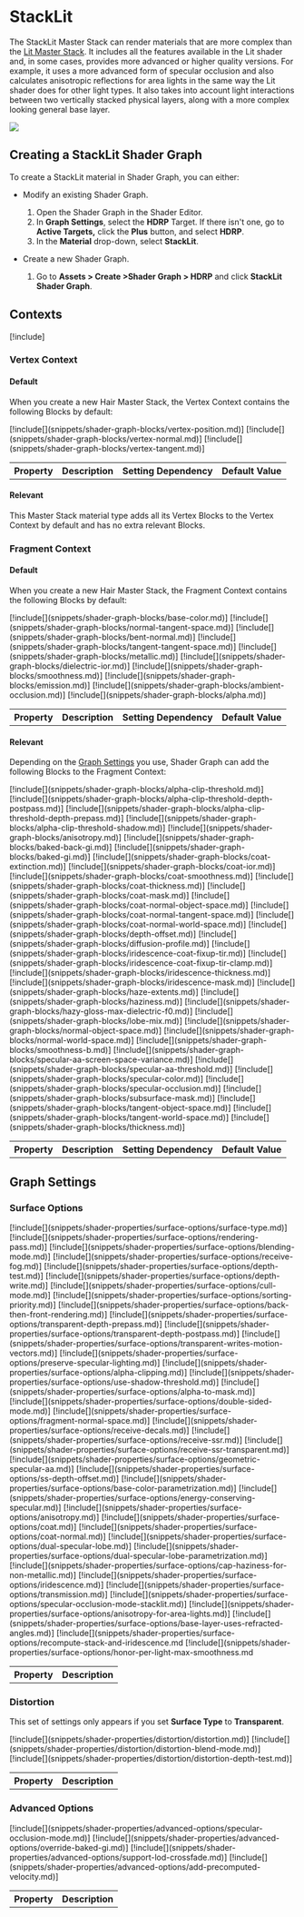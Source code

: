 # StackLit

The StackLit Master Stack can render materials that are more complex than the [Lit Master Stack](master-stack-lit.md). It includes all the features available in the Lit shader and, in some cases, provides more advanced or higher quality versions. For example, it uses a more advanced form of specular occlusion and also calculates anisotropic reflections for area lights in the same way the Lit shader does for other light types. It also takes into account light interactions between two vertically stacked physical layers, along with a more complex looking general base layer.

![](Images/HDRPFeatures-StackLitShader.png)

## Creating a StackLit Shader Graph

To create a StackLit material in Shader Graph, you can either:

* Modify an existing Shader Graph.
    1. Open the Shader Graph in the Shader Editor.
    2. In **Graph Settings**, select the **HDRP** Target. If there isn't one, go to **Active Targets,** click the **Plus** button, and select **HDRP**.
    3. In the **Material** drop-down, select **StackLit**.

* Create a new Shader Graph.
    1. Go to **Assets > Create >Shader Graph > HDRP** and click **StackLit Shader Graph**.

## Contexts

[!include[](snippets/master-stacks-contexts-intro.md)]

### Vertex Context

#### Default

When you create a new Hair Master Stack, the Vertex Context contains the following Blocks by default:
<table>
<tr>
<th>Property</th>
<th>Description</th>
<th>Setting Dependency</th>
<th>Default Value</th>
</tr>
[!include[](snippets/shader-graph-blocks/vertex-position.md)]
[!include[](snippets/shader-graph-blocks/vertex-normal.md)]
[!include[](snippets/shader-graph-blocks/vertex-tangent.md)]
</table>

#### Relevant

This Master Stack material type adds all its Vertex Blocks to the Vertex Context by default and has no extra relevant Blocks.

### Fragment Context

#### Default

When you create a new Hair Master Stack, the Fragment Context contains the following Blocks by default:

<table>
<tr>
<th>Property</th>
<th>Description</th>
<th>Setting Dependency</th>
<th>Default Value</th>
</tr>
[!include[](snippets/shader-graph-blocks/base-color.md)]
[!include[](snippets/shader-graph-blocks/normal-tangent-space.md)]
[!include[](snippets/shader-graph-blocks/bent-normal.md)]
[!include[](snippets/shader-graph-blocks/tangent-tangent-space.md)]
[!include[](snippets/shader-graph-blocks/metallic.md)]
[!include[](snippets/shader-graph-blocks/dielectric-ior.md)]
[!include[](snippets/shader-graph-blocks/smoothness.md)]
[!include[](snippets/shader-graph-blocks/emission.md)]
[!include[](snippets/shader-graph-blocks/ambient-occlusion.md)]
[!include[](snippets/shader-graph-blocks/alpha.md)]
</table>

#### Relevant

Depending on the [Graph Settings](#graph-settings) you use, Shader Graph can add the following Blocks to the Fragment Context:

<table>
<tr>
<th>Property</th>
<th>Description</th>
<th>Setting Dependency</th>
<th>Default Value</th>
</tr>
[!include[](snippets/shader-graph-blocks/alpha-clip-threshold.md)]
[!include[](snippets/shader-graph-blocks/alpha-clip-threshold-depth-postpass.md)]
[!include[](snippets/shader-graph-blocks/alpha-clip-threshold-depth-prepass.md)]
[!include[](snippets/shader-graph-blocks/alpha-clip-threshold-shadow.md)]
[!include[](snippets/shader-graph-blocks/anisotropy.md)]
[!include[](snippets/shader-graph-blocks/baked-back-gi.md)]
[!include[](snippets/shader-graph-blocks/baked-gi.md)]
[!include[](snippets/shader-graph-blocks/coat-extinction.md)]
[!include[](snippets/shader-graph-blocks/coat-ior.md)]
[!include[](snippets/shader-graph-blocks/coat-smoothness.md)]
[!include[](snippets/shader-graph-blocks/coat-thickness.md)]
[!include[](snippets/shader-graph-blocks/coat-mask.md)]
[!include[](snippets/shader-graph-blocks/coat-normal-object-space.md)]
[!include[](snippets/shader-graph-blocks/coat-normal-tangent-space.md)]
[!include[](snippets/shader-graph-blocks/coat-normal-world-space.md)]
[!include[](snippets/shader-graph-blocks/depth-offset.md)]
[!include[](snippets/shader-graph-blocks/diffusion-profile.md)]
[!include[](snippets/shader-graph-blocks/iridescence-coat-fixup-tir.md)]
[!include[](snippets/shader-graph-blocks/iridescence-coat-fixup-tir-clamp.md)]
[!include[](snippets/shader-graph-blocks/iridescence-thickness.md)]
[!include[](snippets/shader-graph-blocks/iridescence-mask.md)]
[!include[](snippets/shader-graph-blocks/haze-extents.md)]
[!include[](snippets/shader-graph-blocks/haziness.md)]
[!include[](snippets/shader-graph-blocks/hazy-gloss-max-dielectric-f0.md)]
[!include[](snippets/shader-graph-blocks/lobe-mix.md)]
[!include[](snippets/shader-graph-blocks/normal-object-space.md)]
[!include[](snippets/shader-graph-blocks/normal-world-space.md)]
[!include[](snippets/shader-graph-blocks/smoothness-b.md)]
[!include[](snippets/shader-graph-blocks/specular-aa-screen-space-variance.md)]
[!include[](snippets/shader-graph-blocks/specular-aa-threshold.md)]
[!include[](snippets/shader-graph-blocks/specular-color.md)]
[!include[](snippets/shader-graph-blocks/specular-occlusion.md)]
[!include[](snippets/shader-graph-blocks/subsurface-mask.md)]
[!include[](snippets/shader-graph-blocks/tangent-object-space.md)]
[!include[](snippets/shader-graph-blocks/tangent-world-space.md)]
[!include[](snippets/shader-graph-blocks/thickness.md)]
</table>

## Graph Settings

### Surface Options

<table>
<tr>
<th>Property</th>
<th>Description</th>
</tr>
[!include[](snippets/shader-properties/surface-options/surface-type.md)]
[!include[](snippets/shader-properties/surface-options/rendering-pass.md)]
[!include[](snippets/shader-properties/surface-options/blending-mode.md)]
[!include[](snippets/shader-properties/surface-options/receive-fog.md)]
[!include[](snippets/shader-properties/surface-options/depth-test.md)]
[!include[](snippets/shader-properties/surface-options/depth-write.md)]
[!include[](snippets/shader-properties/surface-options/cull-mode.md)]
[!include[](snippets/shader-properties/surface-options/sorting-priority.md)]
[!include[](snippets/shader-properties/surface-options/back-then-front-rendering.md)]
[!include[](snippets/shader-properties/surface-options/transparent-depth-prepass.md)]
[!include[](snippets/shader-properties/surface-options/transparent-depth-postpass.md)]
[!include[](snippets/shader-properties/surface-options/transparent-writes-motion-vectors.md)]
[!include[](snippets/shader-properties/surface-options/preserve-specular-lighting.md)]
[!include[](snippets/shader-properties/surface-options/alpha-clipping.md)]
[!include[](snippets/shader-properties/surface-options/use-shadow-threshold.md)]
[!include[](snippets/shader-properties/surface-options/alpha-to-mask.md)]
[!include[](snippets/shader-properties/surface-options/double-sided-mode.md)]
[!include[](snippets/shader-properties/surface-options/fragment-normal-space.md)]
[!include[](snippets/shader-properties/surface-options/receive-decals.md)]
[!include[](snippets/shader-properties/surface-options/receive-ssr.md)]
[!include[](snippets/shader-properties/surface-options/receive-ssr-transparent.md)]
[!include[](snippets/shader-properties/surface-options/geometric-specular-aa.md)]
[!include[](snippets/shader-properties/surface-options/ss-depth-offset.md)]
[!include[](snippets/shader-properties/surface-options/base-color-parametrization.md)]
[!include[](snippets/shader-properties/surface-options/energy-conserving-specular.md)]
[!include[](snippets/shader-properties/surface-options/anisotropy.md)]
[!include[](snippets/shader-properties/surface-options/coat.md)]
[!include[](snippets/shader-properties/surface-options/coat-normal.md)]
[!include[](snippets/shader-properties/surface-options/dual-specular-lobe.md)]
[!include[](snippets/shader-properties/surface-options/dual-specular-lobe-parametrization.md)]
[!include[](snippets/shader-properties/surface-options/cap-haziness-for-non-metallic.md)]
[!include[](snippets/shader-properties/surface-options/iridescence.md)]
[!include[](snippets/shader-properties/surface-options/transmission.md)]
[!include[](snippets/shader-properties/surface-options/specular-occlusion-mode-stacklit.md)]
[!include[](snippets/shader-properties/surface-options/anisotropy-for-area-lights.md)]
[!include[](snippets/shader-properties/surface-options/base-layer-uses-refracted-angles.md)]
[!include[](snippets/shader-properties/surface-options/recompute-stack-and-iridescence.md
[!include[](snippets/shader-properties/surface-options/honor-per-light-max-smoothness.md
</table>

### Distortion

This set of settings only appears if you set **Surface Type** to **Transparent**.

<table>
<tr>
<th>Property</th>
<th>Description</th>
</tr>
[!include[](snippets/shader-properties/distortion/distortion.md)]
[!include[](snippets/shader-properties/distortion/distortion-blend-mode.md)]
[!include[](snippets/shader-properties/distortion/distortion-depth-test.md)]
</table>

### Advanced Options

<table>
<tr>
<th>Property</th>
<th>Description</th>
</tr>
[!include[](snippets/shader-properties/advanced-options/specular-occlusion-mode.md)]
[!include[](snippets/shader-properties/advanced-options/override-baked-gi.md)]
[!include[](snippets/shader-properties/advanced-options/support-lod-crossfade.md)]
[!include[](snippets/shader-properties/advanced-options/add-precomputed-velocity.md)]
</table>

